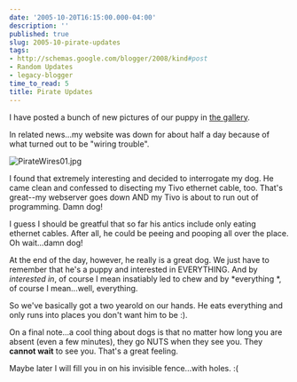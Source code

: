 ```yaml
---
date: '2005-10-20T16:15:00.000-04:00'
description: ''
published: true
slug: 2005-10-pirate-updates
tags:
- http://schemas.google.com/blogger/2008/kind#post
- Random Updates
- legacy-blogger
time_to_read: 5
title: Pirate Updates
---
```


I have posted a bunch of new pictures of our puppy in <a href="http://www.wassupy.com/gallery2/main.php?g2_view=core.ShowItem&amp;g2_itemId=3293&amp;g2_page=1">the gallery</a>.

In related news...my website was down for about half a day because of what turned out to be "wiring trouble".

![PirateWires01.jpg](PirateWires01.jpg)&nbsp;

I found that extremely interesting and decided to interrogate my dog. He came clean and confessed to disecting my Tivo ethernet cable, too. That's great--my webserver goes down AND my Tivo is about to run out of programming. Damn dog!

I guess I should be greatful that so far his antics include only eating ethernet cables. After all, he could be peeing and pooping all over the place. Oh wait...damn dog!

At the end of the day, however, he really is a great dog. We just have to remember that he's a puppy and interested in EVERYTHING. And by *interested in*, of course I mean insatiably led to chew and by *everything *, of course I mean...well, everything.

So we've basically got a two yearold on our hands. He eats everything and only runs into places you don't want him to be :).

On a final note...a cool thing about dogs is that no matter how long you are absent (even a few minutes), they go NUTS when they see you. They <strong>cannot wait</strong> to see you. That's a great feeling.

Maybe later I will fill you in on his invisible fence...with holes. :(